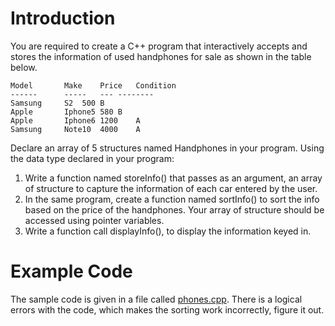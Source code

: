 # Introduction

You are required to create a C++ program that interactively accepts and stores the information of used handphones for sale as shown in the table below. 

```
Model		Make	Price	Condition
------		-----	---	--------
Samsung		S2	500	B
Apple		Iphone5	580	B
Apple		Iphone6	1200	A
Samsung		Note10	4000	A
```

Declare an array of 5 structures named Handphones in your program. 
Using the data type declared in your program:

1. Write a function named storeInfo() that passes as an argument, an array of structure to capture the information of each car entered by the user. 
2. In the same program, create a function named sortInfo() to sort the info based on the price of the handphones. Your array of structure should be accessed using pointer variables. 
3. Write a function call displayInfo(), to display the information keyed in.

# Example Code
The sample code is given in a file called [phones.cpp](phones.cpp).
There is a logical errors with the code, which makes the sorting work incorrectly, figure it out. 

